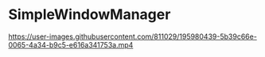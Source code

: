 # SimpleWindowManager

https://user-images.githubusercontent.com/811029/195980439-5b39c66e-0065-4a34-b9c5-e616a341753a.mp4
